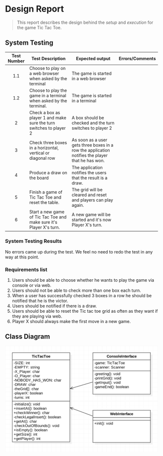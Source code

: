 # Design Report
> This report describes the design behind the *setup* and *execution* for the game Tic Tac Toe.

## System Testing
| Test Number | Test Description | Expected output | Errors/Comments |
|:-----------:|------------------|-----------------|-----------------|
|         1.1 | Choose to play on a web browser when asked by the terminal | The game is started in a web browser | |
|         1.2 | Choose to play the game in a terminal when asked by the terminal. | The game is started in a terminal | |
|           2 | Check a box as player 1 and make sure the turn switches to player 2 | A box should be checked and the turn switches to player 2 | |
|           3 | Check three boxes in a horizontal, vertical or diagonal row | As soon as a user gets three boxes in a row the application notifies the player that he has won. | |
|           4 | Produce a draw on the board | The application notifies the users that the result is a draw. | |
|           5 | Finish a game of Tic Tac Toe and reset the table. | The grid will be cleared and reset and players can play again. ||
|           6 | Start a new game of Tic Tac Toe and make sure it's Player X's turn.| A new game will be started and it's now Player X's turn.| ||
### System Testing Results
No errors came up during the test. We feel no need to redo the test in any way at this point. 

### Requirements list

1. Users should be able to choose whether he wants to play the game via console or via web.
2. Users should not be able to check more than one box each turn.
3. When a user has successfully checked 3 boxes in a row he should be notified that he is the victor.
4. Users should be notified if there is a draw.
5. Users should be able to reset the Tic tac toe grid as often as they want if they are playing via web.
6. Player X should always make the first move in a new game.

## Class Diagram
![Class Diagram](resources/class_diagram.png)
